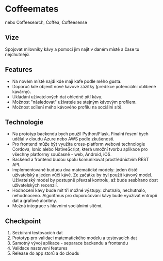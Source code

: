 # Coffeemates

nebo Coffeesearch, Coffea, Coffeesense

## Vize

Spojovat milovníky kávy a pomoci jim najít v daném místě a čase tu nejchutnější.

## Features

* Na novém místě najdi kde mají kafe podle mého gusta.
* Doporuč kde objevit nové kavové zážitky (predikce potenciální oblíbené kavárny).
* Ukládání uživatelových dat ohledně pití kávy.
* Možnost "následovat" uživatele se stejným kávovým profilem.
* Možnost sdílení mého kávového profilu na sociální sítě.

## Technologie

* Na prototyp backendu bych použil Python/Flask. Finalní řesení bych udělal v cloudu Azure nebo AWS podle zkušenosti.
* Pro frontend může být využita cross-platform webová technologie Cordova, Ionic alebo NativeScript, která umožní tvorbu aplikace pro všechny platformy současně - web, Android, iOS. 
* Backend a frontend budou spolu komunikovat prostřednictvím REST API.
* Implementované buduou dva matematické modely: jeden čistě uživatelský a jeden vůči kávě. Ze začátku by byl použit kávový model. Uživatelský model by postupně převzal kontrolu, až bude sesbírano dost uživatelských recenzií.
* Hodnocení kávy bude mít tři možné výstupy: chutnalo, nechutnalo, nehodnoceno. Algoritmus pro doporučování kávy bude využívat entropii dat a grafové aloritmy.
* Možná integrace s hlavními sociálními sítěmi.

## Checkpoint

1. Sezbíraní testovacích dat
2. Prototyp pro validaci matematického modelu a testovacích dat
3. Samotný vývoj aplikace - separace backendu a frontendu
4. Validace nastaveni features
5. Release do app storů a do cloudu
